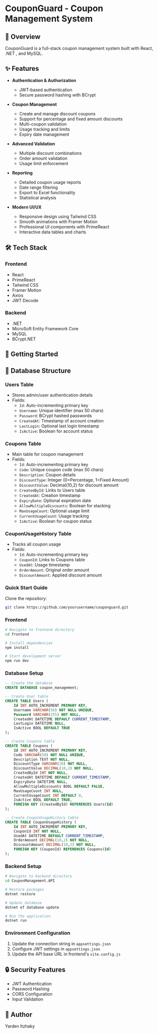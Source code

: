 # CouponGuard - Coupon Management System

## 🎯 Overview

CouponGuard is a full-stack coupon management system built with React, .NET , and MySQL.
## ✨ Features

- **Authentication & Authorization**
  - JWT-based authentication
  - Secure password hashing with BCrypt

- **Coupon Management**
  - Create and manage discount coupons
  - Support for percentage and fixed amount discounts
  - Multi-coupon validation
  - Usage tracking and limits
  - Expiry date management

- **Advanced Validation**
  - Multiple discount combinations
  - Order amount validation
  - Usage limit enforcement

- **Reporting**
  - Detailed coupon usage reports
  - Date range filtering
  - Export to Excel functionality
  - Statistical analysis

- **Modern UI/UX**
  - Responsive design using Tailwind CSS
  - Smooth animations with Framer Motion
  - Professional UI components with PrimeReact
  - Interactive data tables and charts

## 🛠 Tech Stack

### Frontend
- React 
- PrimeReact
- Tailwind CSS
- Framer Motion
- Axios
- JWT Decode

### Backend
- .NET 
- MicroSoft Entity Framework Core
- MySQL
- BCrypt.NET

## 🚀 Getting Started

## 💾 Database Structure

### Users Table
- Stores admin/user authentication details
- Fields:
  - `Id`: Auto-incrementing primary key
  - `Username`: Unique identifier (max 50 chars)
  - `Password`: BCrypt hashed passwords
  - `CreatedAt`: Timestamp of account creation
  - `LastLogin`: Optional last login timestamp
  - `IsActive`: Boolean for account status

### Coupons Table
- Main table for coupon management
- Fields:
  - `Id`: Auto-incrementing primary key
  - `Code`: Unique coupon code (max 50 chars)
  - `Description`: Coupon details
  - `DiscountType`: Integer (0=Percentage, 1=Fixed Amount)
  - `DiscountValue`: Decimal(10,2) for discount amount
  - `CreatedById`: Links to Users table
  - `CreatedAt`: Creation timestamp
  - `ExpiryDate`: Optional expiration date
  - `AllowMultipleDiscounts`: Boolean for stacking
  - `MaxUsageCount`: Optional usage limit
  - `CurrentUsageCount`: Usage tracking
  - `IsActive`: Boolean for coupon status

### CouponUsageHistory Table
- Tracks all coupon usage
- Fields:
  - `Id`: Auto-incrementing primary key
  - `CouponId`: Links to Coupons table
  - `UsedAt`: Usage timestamp
  - `OrderAmount`: Original order amount
  - `DiscountAmount`: Applied discount amount

### Quick Start Guide
Clone the repository:
```bash
git clone https://github.com/yourusername/couponguard.git
```


### Frontend
```bash
# Navigate to frontend directory
cd frontend

# Install dependencies
npm install

# Start development server
npm run dev
```

### Database Setup
```sql
-- Create the database
CREATE DATABASE coupon_management;

-- Create User table
CREATE TABLE Users (
    Id INT AUTO_INCREMENT PRIMARY KEY,
    Username VARCHAR(50) NOT NULL UNIQUE,
    Password VARCHAR(255) NOT NULL,
    CreatedAt DATETIME DEFAULT CURRENT_TIMESTAMP,
    LastLogin DATETIME NULL,
    IsActive BOOL DEFAULT TRUE
);

-- Create Coupons table
CREATE TABLE Coupons (
    Id INT AUTO_INCREMENT PRIMARY KEY,
    Code VARCHAR(50) NOT NULL UNIQUE,
    Description TEXT NOT NULL,
    DiscountType VARCHAR(20) NOT NULL,
    DiscountValue DECIMAL(10,2) NOT NULL,
    CreatedById INT NOT NULL,
    CreatedAt DATETIME DEFAULT CURRENT_TIMESTAMP,
    ExpiryDate DATETIME NULL,
    AllowMultipleDiscounts BOOL DEFAULT FALSE,
    MaxUsageCount INT NULL,
    CurrentUsageCount INT DEFAULT 0,
    IsActive BOOL DEFAULT TRUE,
    FOREIGN KEY (CreatedById) REFERENCES Users(Id)
);

-- Create CouponUsageHistory table
CREATE TABLE CouponUsageHistory (
    Id INT AUTO_INCREMENT PRIMARY KEY,
    CouponId INT NOT NULL,
    UsedAt DATETIME DEFAULT CURRENT_TIMESTAMP,
    OrderAmount DECIMAL(10,2) NOT NULL,
    DiscountAmount DECIMAL(10,2) NOT NULL,
    FOREIGN KEY (CouponId) REFERENCES Coupons(Id)
);
```

### Backend Setup
```bash
# Navigate to backend directory
cd CouponManagement.API

# Restore packages
dotnet restore

# Update database
dotnet ef database update

# Run the application
dotnet run
```

### Environment Configuration
1. Update the connection string in `appsettings.json`
2. Configure JWT settings in `appsettings.json`
3. Update the API base URL in frontend's `vite.config.js`


## 🔒 Security Features

- JWT Authentication
- Password Hashing
- CORS Configuration
- Input Validation

## 👤 Author

Yarden Itzhaky
